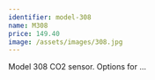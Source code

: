 ```yaml
---
identifier: model-308 
name: M308
price: 149.40
image: /assets/images/308.jpg
---
```

Model 308 CO2 sensor. Options for ...
